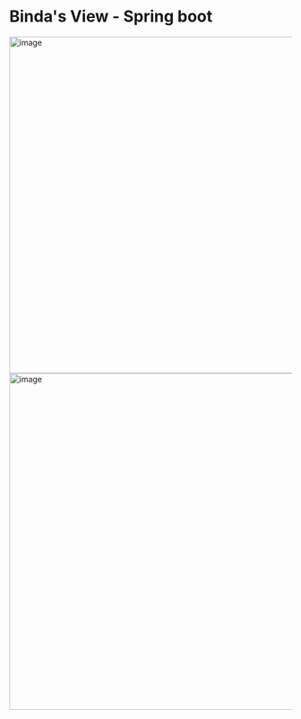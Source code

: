# Binda's View - Spring boot
<img width="600" alt="image" src="https://user-images.githubusercontent.com/72887609/211587358-5d8fa0bd-59e1-4334-9908-bc180ec5616e.png">

<img width="600" alt="image" src="https://user-images.githubusercontent.com/72887609/211902010-0fade0b7-fe20-41e0-848d-775bcc0ec54d.png">
